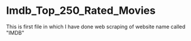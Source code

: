# Imdb_Top_250_Rated_Movies
This is first file in which I have done web scraping of website name called "IMDB"

